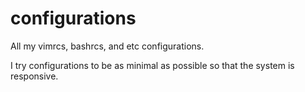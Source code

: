 configurations
==============

All my vimrcs, bashrcs, and etc configurations.

I try configurations to be as minimal as possible so that the system is responsive.
